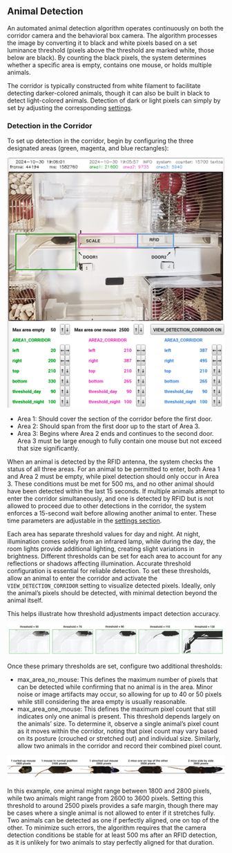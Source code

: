 ## Animal Detection

An automated animal detection algorithm operates continuously on both the corridor camera and the behavioral box camera. The algorithm processes the image by converting it to black and white pixels based on a set luminance threshold (pixels above the threshold are marked white, those below are black). By counting the black pixels, the system determines whether a specific area is empty, contains one mouse, or holds multiple animals.

The corridor is typically constructed from white filament to facilitate detecting darker-colored animals, though it can also be built in black to detect light-colored animals. Detection of dark or light pixels can simply by set by adjusting the corresponding [settings][SETTINGS].



### Detection in the Corridor

To set up detection in the corridor, begin by configuring the three designated areas (green, magenta, and blue rectangles):

![Detection settings](/_static/detection_settings.png)


- Area 1: Should cover the section of the corridor before the first door.
- Area 2: Should span from the first door up to the start of Area 3.
- Area 3: Begins where Area 2 ends and continues to the second door. Area 3 must be large enough to fully contain one mouse but not exceed that size significantly.

When an animal is detected by the RFID antenna, the system checks the status of all three areas. For an animal to be permitted to enter, both Area 1 and Area 2 must be empty, while pixel detection should only occur in Area 3. These conditions must be met for 500 ms, and no other animal should have been detected within the last 15 seconds. If multiple animals attempt to enter the corridor simultaneously, and one is detected by RFID but is not allowed to proceed due to other detections in the corridor, the system enforces a 15-second wait before allowing another animal to enter. These time parameters are adjustable in the [settings section][SETTINGS].

Each area has separate threshold values for day and night. At night, illumination comes solely from an infrared lamp, while during the day, the room lights provide additional lighting, creating slight variations in brightness. Different thresholds can be set for each area to account for any reflections or shadows affecting illumination. Accurate threshold configuration is essential for reliable detection.
To set these thresholds, allow an animal to enter the corridor and activate the `VIEW_DETECTION_CORRIDOR` setting to visualize detected pixels. Ideally, only the animal’s pixels should be detected, with minimal detection beyond the animal itself.

This helps illustrate how threshold adjustments impact detection accuracy.

![Detection](/_static/detection.png)

Once these primary thresholds are set, configure two additional thresholds:
- max_area_no_mouse: This defines the maximum number of pixels that can be detected while confirming that no animal is in the area. Minor noise or image artifacts may occur, so allowing for up to 40 or 50 pixels while still considering the area empty is usually reasonable.
- max_area_one_mouse: This defines the maximum pixel count that still indicates only one animal is present. This threshold depends largely on the animals’ size. To determine it, observe a single animal’s pixel count as it moves within the corridor, noting that pixel count may vary based on its posture (crouched or stretched out) and individual size. Similarly, allow two animals in the corridor and record their combined pixel count.

![Mice_positionsi](/_static/mice_positions.png)

In this example, one animal might range between 1800 and 2800 pixels, while two animals might range from 2600 to 3600 pixels. Setting this threshold to around 2500 pixels provides a safe margin, though there may be cases where a single animal is not allowed to enter if it stretches fully. Two animals can be detected as one if perfectly aligned, one on top of the other. To minimize such errors, the algorithm requires that the camera detection conditions be stable for at least 500 ms after an RFID detection, as it is unlikely for two animals to stay perfectly aligned for that duration.


[SETTINGS]: /user_guide/GUI.md#settings
